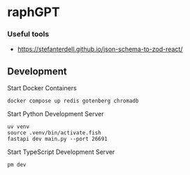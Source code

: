 # raphGPT

### Useful tools

- https://stefanterdell.github.io/json-schema-to-zod-react/

## Development

Start Docker Containers

```shell
docker compose up redis gotenberg chromadb
```

Start Python Development Server

```shell
uv venv
source .venv/bin/activate.fish
fastapi dev main.py --port 26691
```

Start TypeScript Development Server

```shell
pm dev
```
